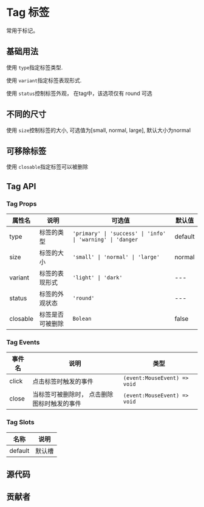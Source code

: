 # Tag 标签

常用于标记。

## 基础用法

使用 `type`指定标签类型.

使用 `variant`指定标签表现形式.

使用 `status`控制标签外观， 在tag中，该选项仅有 round 可选

<demo
src="./src/basic.vue"
/>

## 不同的尺寸

使用 `size`控制标签的大小, 可选值为[small, normal, large], 默认大小为normal

<demo
src="./src/size.vue"
/>

## 可移除标签

使用 `closable`指定标签可以被删除

<demo
src="./src/closable.vue"
/>

## Tag API

### Tag Props

| 属性名   | 说明             | 可选值                                                      | 默认值  |
| -------- | ---------------- | ----------------------------------------------------------- | ------- |
| type     | 标签的类型       | `'primary' \| 'success' \| 'info' \| 'warning' \| 'danger ` | default |
| size     | 标签的大小       | `'small' \| 'normal' \| 'large'`                            | normal  |
| variant  | 标签的表现形式   | `'light' \| 'dark'`                                         | ---     |
| status   | 标签的外观状态   | `'round'`                                                   | ---     |
| closable | 标签是否可被删除 | `Bolean`                                                    | false   |

### Tag Events

| 事件名 | 说明                                        | 类型                         |
| ------ | ------------------------------------------- | ---------------------------- |
| click  | 点击标签时触发的事件                        | `(event:MouseEvent) => void` |
| close  | 当标签可被删除时， 点击删除图标时触发的事件 | `(event:MouseEvent) => void` |



### Tag Slots 

| 名称    | 说明   |
| ------- | ------ |
| default | 默认槽 |




## 源代码
<SRep aim="SSkeleton"></SRep>

## 贡献者

<SMember></SMember>